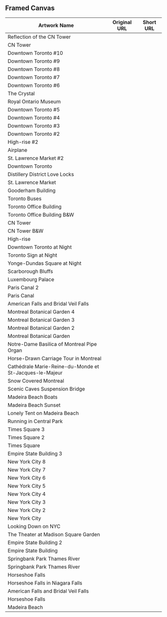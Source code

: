 ## Framed Canvas

| Artwork Name | Original URL | Short URL |
|--------------|--------------|-----------|
| Reflection of the CN Tower |  |  |
| CN Tower |  |  |
| Downtown Toronto #10 |  |  |
| Downtown Toronto #9 |  |  |
| Downtown Toronto #8 |  |  |
| Downtown Toronto #7 |  |  |
| Downtown Toronto #6 |  |  |
| The Crystal |  |  |
| Royal Ontario Museum |  |  |
| Downtown Toronto #5 |  |  |
| Downtown Toronto #4 |  |  |
| Downtown Toronto #3 |  |  |
| Downtown Toronto #2 |  |  |
| High-rise #2 |  |  |
| Airplane |  |  |
| St. Lawrence Market #2 |  |  |
| Downtown Toronto |  |  |
| Distillery District Love Locks |  |  |
| St. Lawrence Market |  |  |
| Gooderham Building |  |  |
| Toronto Buses |  |  |
| Toronto Office Building |  |  |
| Toronto Office Building B&W |  |  |
| CN Tower |  |  |
| CN Tower B&W |  |  |
| High-rise |  |  |
| Downtown Toronto at Night |  |  |
| Toronto Sign at Night |  |  |
| Yonge-Dundas Square at Night |  |  |
| Scarborough Bluffs |  |  |
| Luxembourg Palace |  |  |
| Paris Canal 2 |  |  |
| Paris Canal |  |  |
| American Falls and Bridal Veil Falls |  |  |
| Montreal Botanical Garden 4 |  |  |
| Montreal Botanical Garden 3 |  |  |
| Montreal Botanical Garden 2 |  |  |
| Montreal Botanical Garden |  |  |
| Notre-Dame Basilica of Montreal Pipe Organ |  |  |
| Horse-Drawn Carriage Tour in Montreal |  |  |
| Cathédrale Marie-Reine-du-Monde et St-Jacques-le-Majeur |  |  |
| Snow Covered Montreal |  |  |
| Scenic Caves Suspension Bridge |  |  |
| Madeira Beach Boats |  |  |
| Madeira Beach Sunset |  |  |
| Lonely Tent on Madeira Beach |  |  |
| Running in Central Park |  |  |
| Times Square 3 |  |  |
| Times Square 2 |  |  |
| Times Square |  |  |
| Empire State Building 3 |  |  |
| New York City 8 |  |  |
| New York City 7 |  |  |
| New York City 6 |  |  |
| New York City 5 |  |  |
| New York City 4 |  |  |
| New York City 3 |  |  |
| New York City 2 |  |  |
| New York City |  |  |
| Looking Down on NYC |  |  |
| The Theater at Madison Square Garden |  |  |
| Empire State Building 2 |  |  |
| Empire State Building |  |  |
| Springbank Park Thames River |  |  |
| Springbank Park Thames River |  |  |
| Horseshoe Falls |  |  |
| Horseshoe Falls in Niagara Falls |  |  |
| American Falls and Bridal Veil Falls |  |  |
| Horseshoe Falls |  |  |
| Madeira Beach |  |  |

